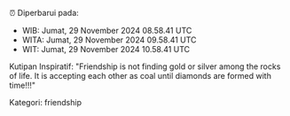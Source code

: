 ⏰ Diperbarui pada:
- WIB: Jumat, 29 November 2024 08.58.41 UTC
- WITA: Jumat, 29 November 2024 09.58.41 UTC
- WIT: Jumat, 29 November 2024 10.58.41 UTC

Kutipan Inspiratif:
"Friendship is not finding gold or silver among the rocks of life. It is accepting each other as coal until diamonds are formed with time!!!"


Kategori: friendship

